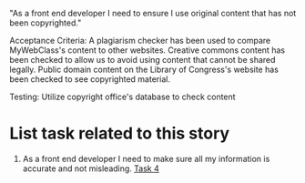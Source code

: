 "As a front end developer I need to ensure I use original content that has not been copyrighted."


Acceptance Criteria:
A plagiarism checker has been used to compare MyWebClass's content to other websites.
Creative commons content has been checked to allow us to avoid using content that cannot be shared legally.
Public domain content on the Library of Congress's website has been checked to see copyrighted material.

Testing: Utilize copyright office's database to check content


# List task related to this story
1. As a front end developer I need to make sure all my information is accurate and not misleading. [Task 4](https://github.com/bsibanda3/mywebclass-agile-docs/blob/main/documentation/theme_1/initiatives/Epics/Stories/Tasks/LegalTask4.md)
